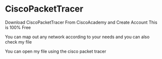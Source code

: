# CiscoPacketTracer

Download CiscoPacketTracer From CiscoAcademy and Create Account
This is 100% Free

You can map out any network according to your needs and you can also check my file

You can open my file using the cisco packet tracer